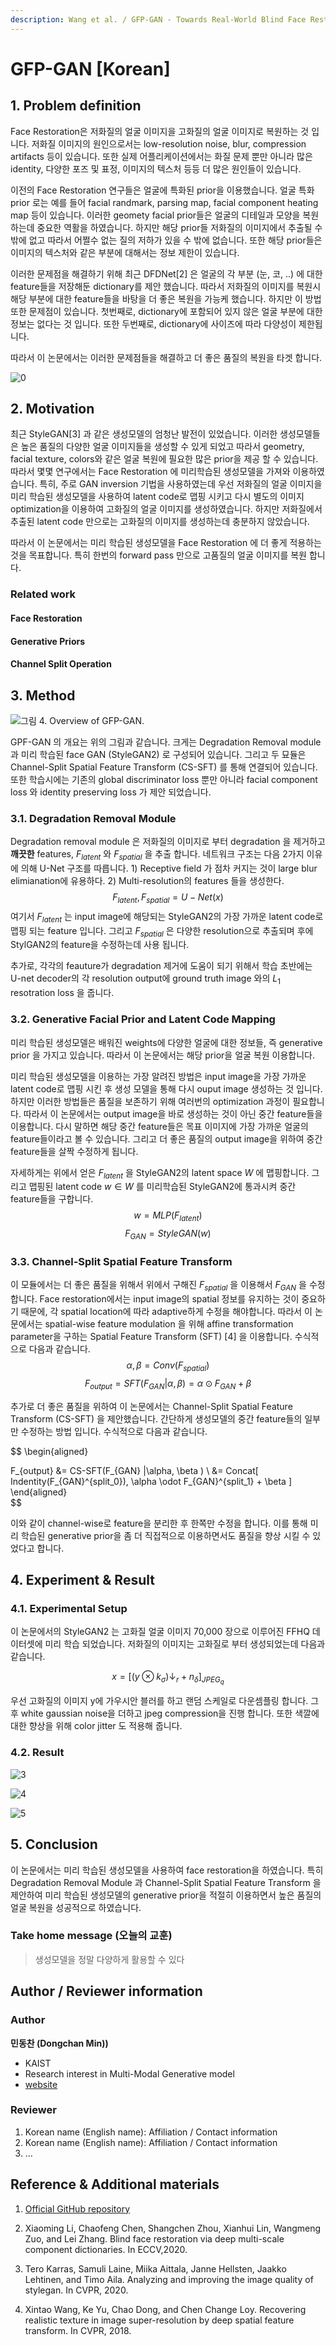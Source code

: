 ```yaml
---
description: Wang et al. / GFP-GAN - Towards Real-World Blind Face Restoration with Generative Facial Prior / CVPR 2021
---
```


# GFP-GAN [Korean]

## 1. Problem definition

Face Restoration은 저화질의 얼굴 이미지을 고화질의 얼굴 이미지로 복원하는 것 입니다. 저화질 이미지의 원인으로서는 low-resolution noise, blur, compression artifacts 등이 있습니다. 또한 실제 어플리케이션에서는 화질 문제 뿐만 아니라 많은 identity, 다양한 포즈 및 표정, 이미지의 텍스처 등등 더 많은 원인들이 있습니다. 

이전의 Face Restoration 연구들은 얼굴에 특화된 prior을 이용했습니다. 얼굴 특화 prior 로는 예를 들어 facial randmark, parsing map, facial component heating map 등이 있습니다. 이러한 geomety facial prior들은 얼굴의 디테일과 모양을 복원하는데 중요한 역활을 하였습니다. 하지만 해당 prior들 저화질의 이미지에서 추출될 수 밖에 없고 따라서 어쩔수 없는 질의 저하가 있을 수 밖에 없습니다. 또한 해당 prior들은 이미지의 텍스처와 같은 부분에 대해서는 정보 제한이 있습니다. 

이러한 문제점을 해결하기 위해 최근 DFDNet[2] 은 얼굴의 각 부분 (눈, 코, ..) 에 대한 feature들을 저장해둔 dictionary를 제안 했습니다. 따라서 저화질의 이미지를 복원시 해당 부분에 대한 feature들을 바탕을 더 좋은 복원을 가능케 했습니다. 하지만 이 방법 또한 문제점이 있습니다. 첫번째로, dictionary에 포함되어 있지 않은 얼굴 부분에 대한 정보는 없다는 것 입니다. 또한 두번째로, dictionary에 사이즈에 따라 다양성이 제한됩니다. 

따라서 이 논문에서는 이러한 문제점들을 해결하고 더 좋은 품질의 복원을 타겟 합니다. 

![0](../../.gitbook/assets/25/intro_0.png)



## 2. Motivation

최근 StyleGAN[3] 과 같은 생성모델의 엄청난 발전이 있었습니다. 이러한 생성모델들은 높은 품질의 다양한 얼굴 이미지들을 생성할 수 있게 되었고 따라서 geometry, facial texture, colors와 같은 얼굴 복원에 필요한 많은 prior을 제공 할 수 있습니다. 따라서 몇몇 연구에서는 Face Restoration 에 미리학습된 생성모델을 가져와 이용하였습니다. 특히, 주로 GAN inversion 기법을 사용하였는데 우선 저화질의 얼굴 이미지을 미리 학습된 생성모델을 사용하여 latent code로 맵핑 시키고 다시 별도의 이미지 optimization을 이용하여 고화질의 얼굴 이미지를 생성하였습니다. 하지만 저화질에서 추출된 latent code 만으로는 고화질의 이미지를 생성하는데 충분하지 않았습니다. 

따라서 이 논문에서는 미리 학습된 생성모델을 Face Restoration 에 더 좋게 적용하는 것을 목표합니다. 특히 한번의 forward pass 만으로 고품질의 얼굴 이미지를 복원 합니다. 

### Related work

#### Face Restoration

#### Generative Priors

#### Channel Split Operation


## 3. Method

![그림 4. Overview of GFP-GAN.](../../.gitbook/assets/25/method_0.png)

GPF-GAN 의 개요는 위의 그림과 같습니다. 크게는 Degradation Removal module과 미리 학습된 face GAN (StyleGAN2) 로 구성되어 있습니다. 그리고 두 묘듈은 Channel-Split Spatial Feature Transform (CS-SFT) 를 통해 연결되어 있습니다. 또한 학습시에는 기존의 global discriminator loss 뿐만 아니라 facial component loss 와 identity preserving loss 가 제안 되었습니다.

### 3.1. Degradation Removal Module

Degradation removal module 은 저화질의 이미지로 부터 degradation 을 제거하고 **깨끗한** features, $F_{latent}$ 와 $F_{spatial}$ 을 추출 합니다. 네트워크 구조는 다음 2가지 이유에 의해 U-Net 구조를 따릅니다. 1) Receptive field 가 점차 커지는 것이 large blur elimianation에 유용하다. 2) Multi-resolution의 features 들을 생성한다.
$$ F_{latent}, F_{spatial} = U-Net(x) $$
여기서 $F_{latent}$ 는 input image에 해당되는 StyleGAN2의 가장 가까운 latent code로 맵핑 되는 feature 입니다. 그리고 $F_{spatial}$ 은 다양한 resolution으로 추출되며 후에 StylGAN2의 feature을 수정하는데 사용 됩니다. 

추가로, 각각의 feauture가 degradation 제거에 도움이 되기 위해서 학습 초반에는 U-net decoder의 각 resolution output에 ground truth image 와의 $L_1$ resotration loss 을 줍니다. 


### 3.2. Generative Facial Prior and Latent Code Mapping

미리 학습된 생성모델은 배워진 weights에 다양한 얼굴에 대한 정보들, 즉 generative prior 을 가지고 있습니다. 따라서 이 논문에서는 해당 prior을 얼굴 복원 이용합니다. 

미리 학습된 생성모델을 이용하는 가장 알려진 방법은 input image을 가장 가까운 latent code로 맵핑 시킨 후 생성 모델을 통해 다시 ouput image 생성하는 것 입니다. 하지만 이러한 방법들은 품질을 보존하기 위해 여러번의 optimization 과정이 필요합니다. 따라서 이 논문에서는 output image을 바로 생성하는 것이 아닌 중간 feature들을 이용합니다. 다시 말하면 해당 중간 feature들은 목표 이미지에 가장 가까운 얼굴의 feature들이라고 볼 수 있습니다. 그리고 더 좋은 품질의 output image을 위하여 중간 feature들을 살짝 수정하게 됩니다. 

자세하게는 위에서 얻은 $F_{latent}$ 을 StyleGAN2의 latent space $W$ 에 맵핑합니다. 그리고 맵핑된 latent code $w \in W$ 를 미리학습된 StyleGAN2에 통과시켜 중간 feature들을 구합니다.
$$ w = MLP(F_{latent}) $$
$$ F_{GAN} = StyleGAN(w) $$


### 3.3. Channel-Split Spatial Feature Transform

이 모듈에서는 더 좋은 품질을 위해서 위에서 구해진 $F_{spatial}$ 을 이용해서 $F_{GAN}$ 을 수정합니다. Face restoration에서는 input image의 spatial 정보를 유지하는 것이 중요하기 때문에, 각 spatial location에 따라 adaptive하게 수정을 해야합니다. 따라서 이 논문에서는 spatial-wise feature modulation 을 위해 affine transformation parameter을 구하는 Spatial Feature
Transform (SFT) [4] 을 이용합니다. 수식적으로 다음과 같습니다.
$$ \alpha, \beta = Conv(F_{spatial}) $$
$$ F_{output} = SFT(F_{GAN} |\alpha, \beta ) = \alpha \odot F_{GAN} + \beta  $$

추가로 더 좋은 품질을 위하여 이 논문에서는 Channel-Split Spatial Feature Transform (CS-SFT) 을 제안했습니다. 간단하게 생성모델의 중간 feature들의 일부 만 수정하는 방법 입니다. 수식적으로 다음과 같습니다.

$$
\begin{aligned}

 F_{output} &= CS-SFT(F_{GAN} |\alpha, \beta ) \\
            &= Concat[ Indentity(F_{GAN}^{split_0}), \alpha \odot F_{GAN}^{split_1} + \beta  ]
\end{aligned}        
$$

이와 같이 channel-wise로 feature을 분리한 후 한쪽만 수정을 합니다. 이를 통해 미리 학습된 generative prior을 좀 더 직접적으로 이용하면서도 품질을 향상 시킬 수 있었다고 합니다.



## 4. Experiment & Result

### 4.1. Experimental Setup

이 논문에서의 StyleGAN2 는 고화질 얼굴 이미지 70,000 장으로 이루어진 FFHQ 데이터셋에 미리 학습 되었습니다. 저화질의 이미지는 고화질로 부터 생성되었는데 다음과 같습니다.

$$ x = [(y \otimes k_\sigma )\downarrow_r + n_\delta]_{JPEG_q} $$

우선 고화질의 이미지 y에 가우시안 블러를 하고 랜덤 스케일로 다운셈플링 합니다. 그 후 white gaussian noise을 더하고 jpeg compression을 진행 합니다. 또한 색깔에 대한 향상을 위해 color jitter 도 적용해 줍니다.

### 4.2. Result

![3](../../.gitbook/assets/25/result_0.png)

![4](../../.gitbook/assets/25/result_1.png)

![5](../../.gitbook/assets/25/result_2.png)

## 5. Conclusion

이 논문에서는 미리 학습된 생성모델을 사용하여 face restoration을 하였습니다. 특히 Degradation Removal Module 과 Channel-Split Spatial Feature Transform 을 제안하여 미리 학습된 생성모델의 generative prior을 적절히 이용하면서 높은 품질의 얼굴 복원을 성공적으로 하였습니다. 


### Take home message (오늘의 교훈)

> 생성모델을 정말 다양하게 활용할 수 있다

## Author / Reviewer information

### Author

**민동찬 (Dongchan Min))**

- KAIST
- Research interest in Multi-Modal Generative model 
- [website](https://kevinmin95.github.io/)

### Reviewer

1. Korean name (English name): Affiliation / Contact information
2. Korean name (English name): Affiliation / Contact information
3. …

## Reference & Additional materials

1. [Official GitHub repository](https://github.com/hszhao/PSPNet)

2. Xiaoming Li, Chaofeng Chen, Shangchen Zhou, Xianhui
Lin, Wangmeng Zuo, and Lei Zhang. Blind face restoration via deep multi-scale component dictionaries. In ECCV,2020.

3. Tero Karras, Samuli Laine, Miika Aittala, Janne Hellsten,
Jaakko Lehtinen, and Timo Aila. Analyzing and improving
the image quality of stylegan. In CVPR, 2020.

4. Xintao Wang, Ke Yu, Chao Dong, and Chen Change Loy.
Recovering realistic texture in image super-resolution by
deep spatial feature transform. In CVPR, 2018.
